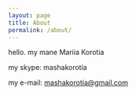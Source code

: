 ```yaml
---
layout: page
title: About
permalink: /about/
---
```


hello. my mane Mariia Korotia

my skype: mashakorotia

my e-mail: mashakorotia@gmail.com